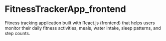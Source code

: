 # FitnessTrackerApp_frontend
Fitness tracking application built with React.js (frontend) that helps users monitor their daily fitness activities, meals, water intake, sleep patterns, and step counts.
